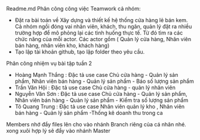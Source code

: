 Readme.md
Phân công công việc
Teamwork cả nhóm: 
- Đặt ra bài toán về Xây dựng và thiết kế hệ thống cửa hàng lẻ bán kem. Cả nhóm ngồi đóng vai nhân viên, khách, thu ngân, quản lý đặt ra nhiều trường hợp để mô phỏng lại các tình huống thực tế. Từ đó tìm ra các chức năng của mỗi actor. Các actor gồm ( Quản lý cửa hàng, Nhân viên bán hàng, nhân viên kho, khách hàng)
- Tạo lập tài khoản github, tạo lập folder theo yêu cầu.

Phân công nhiệm vụ bài tập tuần 2
- Hoàng Mạnh Thắng : Đặc tả use case Chủ cửa hàng - Quản lý sản phẩm, Nhân viên bán hàng - Quản lý sản phẩm - Báo số lượng sản phẩm
- Trần Văn Hội : Đặc tả use case Chủ cửa hàng - quản lý nhân viên
- Nguyễn Văn Sơn : Đặc tả use case Chủ cửa hàng - Quản lý sản phẩm, Nhân viên bán hàng - Quản lý sản phẩm - Kiểm tra số lượng sản phẩm
- Tô Quang Trung : Đặc tả use case Nhân viên quản lý kho , Nhân viên bán hàng - Quản lý sản phẩm -Thống kê doanh thu trong ca


Members nhớ đẩy files lên cho vào nhánh Branch riêng của cá nhân nhé. xong xuôi hợp lý sẽ đẩy vào nhánh Master
